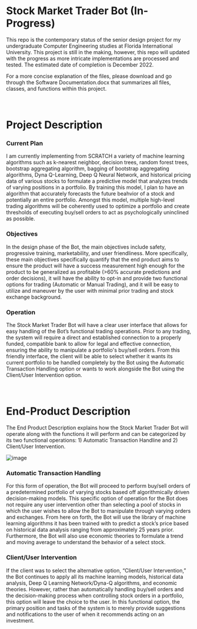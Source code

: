 # Stock Market Trader Bot (In-Progress)
This repo is the contemporary status of the senior design project for my undergraduate Computer Engineering studies at Florida International University. This project is still in the making, however, this repo will updated with the progress as more intricate implementations are processed and tested. The estimated date of completion is December 2022. <br>

For a more concise explanation of the files, please download and go through the Software Documentation.docx that summarizes all files, classes, and functions within this project.
<br><br><br>

# Project Description
### Current Plan
I am currently implementing from SCRATCH a variety of machine learning algorithms such as k-nearest neighbor, decision trees, random forest trees, bootstrap aggregating algorithm, bagging of bootstrap aggregating algorithms, Dyna Q-Learning, Deep Q Neural Network, and historical pricing data of various stocks to formulate a predictive model that analyzes trends of varying positions in a portfolio. By training this model, I plan to have an algorithm that accurately forecasts the future beahvior of a stock and potentially an entire portfolio. Amongst this model, multiple high-level trading algorithms will be coherently used to optimize a portfolio and create thresholds of executing buy/sell orders to act as psychologically  uninclined as possible.

### Objectives
In the design phase of the Bot, the main objectives include safety, progressive training, marketability, and user friendliness. More specifically, these main objectives specifically quantify that the end product aims to ensure the product will have a success measurement high enough for the product to be generalized as profitable (>60% accurate predictions and order decisions), it will have the ability to opt-in and provide two functional options for trading (Automatic or Manual Trading), and it will be easy to utilize and maneuver by the user with minimal prior trading and stock exchange background. <br>

### Operation
The Stock Market Trader Bot will have a clear user interface that allows for easy handling of the Bot’s functional trading operations. Prior to any trading, the system will require a direct and established connection to a properly funded, compatible bank to allow for legal and effective connection, ensuring the ability to manipulate a portfolio's buy/sell orders. From this friendly interface, the client will be able to select whether it wants its current portfolio to be handled completely by the Bot using the Automatic Transaction Handling option or wants to work alongside the Bot using the Client/User Intervention option.<br><br><br>

# End-Product Description
The End Product Description explains how the Stock Market Trader Bot will operate along with the functions it will perform and can be categorized by its two functional operations: 1) Automatic Transaction Handline and 2) Client/User Intervention.

![image](https://user-images.githubusercontent.com/92603066/181686542-476d1349-8256-418b-ab07-0f44ae13ca6e.png)


### Automatic Transaction Handling
For this form of operation, the Bot will proceed to perform buy/sell orders of a predetermined portfolio of varying stocks based off algorithmically driven decision-making models. This specific option of operation for the Bot does not require any user intervention other than selecting a pool of stocks in which the user wishes to allow the Bot to manipulate through varying orders and exchanges. From here on forth, the Bot will use the library of machine learning algorithms it has been trained with to predict a stock’s price based on historical data analysis ranging from approximately 25 years prior. Furthermore, the Bot will also use economic theories to formulate a trend and moving average to understand the behavior of a select stock.

### Client/User Intervention
If the client was to select the alternative option, “Client/User Intervention,” the Bot continues to apply all its machine learning models, historical data analysis, Deep Q Learning Network/Dyna-Q algorithms, and economic theories. However, rather than automatically handling buy/sell orders and the decision-making process when controlling stock orders in a portfolio, this option will leave the choice to the user. In this functional option, the primary position and tasks of the system is to merely provide suggestions and notifications to the user of when it recommends acting on an investment.
